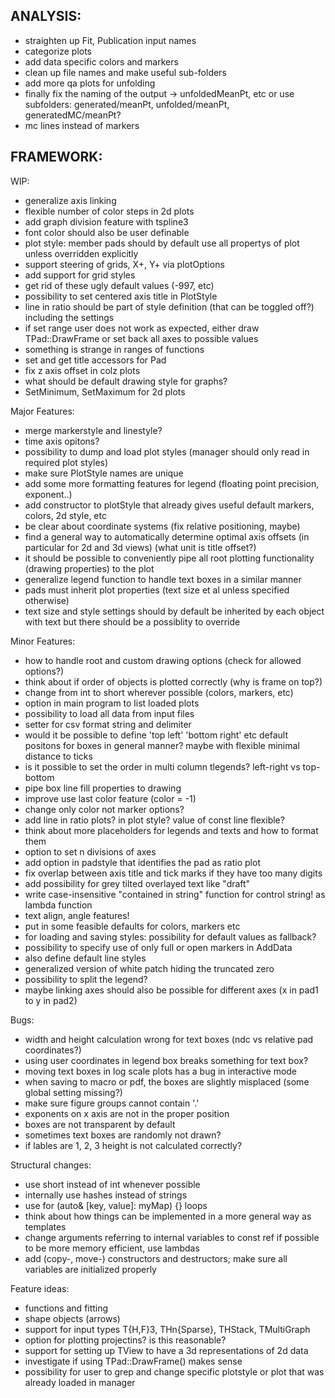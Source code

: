 ANALYSIS:
---------
- straighten up Fit, Publication input names
- categorize plots
- add data specific colors and markers
- clean up file names and make useful sub-folders
- add more qa plots for unfolding
- finally fix the naming of the output -> unfoldedMeanPt, etc or use subfolders: generated/meanPt, unfolded/meanPt, generatedMC/meanPt?
- mc lines instead of markers

FRAMEWORK:
----------
WIP:
- generalize axis linking
- flexible number of color steps in 2d plots
- add graph division feature with tspline3
- font color should also be user definable
- plot style: member pads should by default use all propertys of plot unless overridden explicitly
- support steering of grids, X+, Y+ via plotOptions
- add support for grid styles
- get rid of these ugly default values (-997, etc)
- possibility to set centered axis title in PlotStyle
- line in ratio should be part of style definition (that can be toggled off?) including the settings
- if set range user does not work as expected, either draw TPad::DrawFrame or set back all axes to possible values
- something is strange in ranges of functions
- set and get title accessors for Pad
- fix z axis offset in colz plots
- what should be default drawing style for graphs?
- SetMinimum, SetMaximum for 2d plots

Major Features:
- merge markerstyle and linestyle?
- time axis opitons?
- possibility to dump and load plot styles (manager should only read in required plot styles)
- make sure PlotStyle names are unique
- add some more formatting features for legend (floating point precision, exponent..)
- add constructor to plotStyle that already gives useful default markers, colors, 2d style, etc
- be clear about coordinate systems (fix relative positioning, maybe)
- find a general way to automatically determine optimal axis offsets (in particular for 2d and 3d views) (what unit is title offset?)
- it should be possible to conveniently pipe all root plotting functionality (drawing properties) to the plot
- generalize legend function to handle text boxes in a similar manner
- pads must inherit plot properties (text size et al unless specified otherwise)
- text size and style settings should by default be inherited by each object with text but there should be a possiblity to override

Minor Features:
- how to handle root and custom drawing options (check for allowed options?)
- think about if order of objects is plotted correctly (why is frame on top?)
- change from int to short wherever possible (colors, markers, etc)
- option in main program to list loaded plots
- possibility to load all data from input files
- setter for csv format string and delimiter
- would it be possible to define 'top left' 'bottom right' etc default positons for boxes in general manner? maybe with flexible minimal distance to ticks
- is it possible to set the order in multi column tlegends? left-right vs top-bottom
- pipe box line fill properties to drawing
- improve use last color feature (color = -1)
- change only color not marker options?
- add line in ratio plots? in plot style? value of const line flexible?
- think about more placeholders for legends and texts and how to format them
- option to set n divisions of axes
- add option in padstyle that identifies the pad as ratio plot
- fix overlap between axis title and tick marks if they have too many digits
- add possibility for grey tilted overlayed text like "draft"
- write case-insensitive "contained in string" function for control string! as lambda function
- text align, angle features!
- put in some feasible defaults for colors, markers etc
- for loading and saving styles: possibility for default values as fallback?
- possibility to specify use of only full or open markers in AddData
- also define default line styles
- generalized version of white patch hiding the truncated zero
- possibility to split the legend?
- maybe linking axes should also be possible for different axes (x in pad1 to y in pad2)

Bugs:
- width and height calculation wrong for text boxes (ndc vs relative pad coordinates?)
- using user coordinates in legend box breaks something for text box?
- moving text boxes in log scale plots has a bug in interactive mode
- when saving to macro or pdf, the boxes are slightly misplaced (some global setting missing?)
- make sure figure groups cannot contain '.'
- exponents on x axis are not in the proper position
- boxes are not transparent by default
- sometimes text boxes are randomly not drawn?
- if lables are 1, 2, 3 height is not calculated correctly?

Structural changes:
- use short instead of int whenever possible
- internally use hashes instead of strings
- use for (auto& [key, value]: myMap) {} loops
- think about how things can be implemented in a more general way as templates
- change arguments referring to internal variables to const ref if possible to be more memory efficient, use lambdas
- add (copy-, move-) constructors and destructors; make sure all variables are initialized properly

Feature ideas:
- functions and fitting
- shape objects (arrows)
- support for input types T{H,F}3, THn{Sparse}, THStack, TMultiGraph
- option for plotting projectins? is this reasonable?
- support for setting up TView to have a 3d representations of 2d data
- investigate if using TPad::DrawFrame() makes sense
- possibility for user to grep and change specific plotstyle or plot that was already loaded in manager
